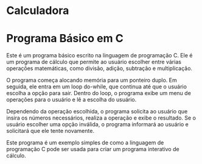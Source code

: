 # Calculadora
<!DOCTYPE html>
<html>
<head>
  
</head>
<body>
    <h1>Programa Básico em C</h1>
    <p>Este é um programa básico escrito na linguagem de programação C. Ele é um programa de cálculo que permite ao usuário escolher entre várias operações matemáticas, como divisão, adição, subtração e multiplicação.</p>
    <p>O programa começa alocando memória para um ponteiro duplo. Em seguida, ele entra em um loop do-while, que continua até que o usuário escolha a opção para sair. Dentro do loop, o programa exibe um menu de operações para o usuário e lê a escolha do usuário.</p>
    <p>Dependendo da operação escolhida, o programa solicita ao usuário que insira os números necessários, realiza a operação e exibe o resultado. Se o usuário escolher uma opção inválida, o programa informará ao usuário e solicitará que ele tente novamente.</p>
    <p>Este programa é um exemplo simples de como a linguagem de programação C pode ser usada para criar um programa interativo de cálculo.</p>
</body>
</html>
